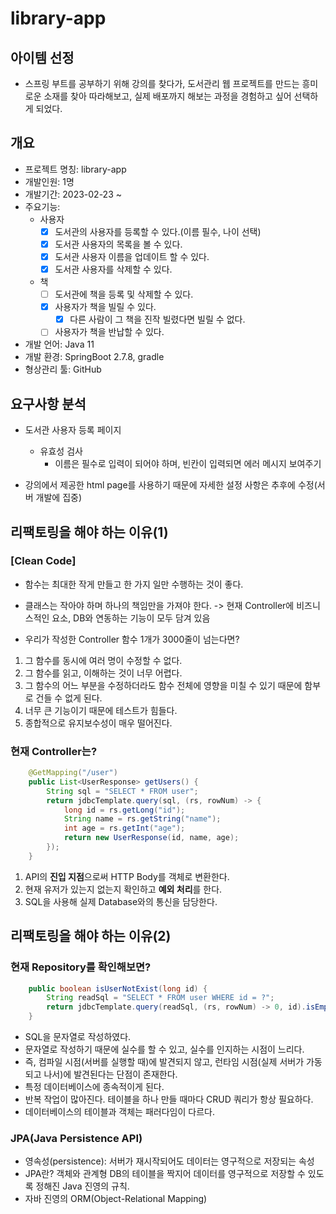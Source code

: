 # library-app
## 아이템 선정
- 스프링 부트를 공부하기 위해 강의를 찾다가, 도서관리 웹 프로젝트를 만드는 흥미로운 소재를 찾아 따라해보고, 
실제 배포까지 해보는 과정을 경험하고 싶어 선택하게 되었다.

## 개요
- 프로젝트 명칭: library-app
- 개발인원: 1명
- 개발기간: 2023-02-23 ~ 
- 주요기능:
  - 사용자
    - [X] 도서관의 사용자를 등록할 수 있다.(이름 필수, 나이 선택)
    - [X] 도서관 사용자의 목록을 볼 수 있다.
    - [X] 도서관 사용자 이름을 업데이트 할 수 있다.
    - [X] 도서관 사용자를 삭제할 수 있다.
  - 책
    - [ ] 도서관에 책을 등록 및 삭제할 수 있다.
    - [X] 사용자가 책을 빌릴 수 있다.
      - [X] 다른 사람이 그 책을 진작 빌렸다면 빌릴 수 없다.
    - [ ] 사용자가 책을 반납할 수 있다.
- 개발 언어: Java 11
- 개발 환경: SpringBoot 2.7.8, gradle
- 형상관리 툴: GitHub

## 요구사항 분석
- 도서관 사용자 등록 페이지
  - 유효성 검사
    - 이름은 필수로 입력이 되어야 하며, 빈칸이 입력되면 에러 메시지 보여주기

- 강의에서 제공한 html page를 사용하기 때문에 자세한 설정 사항은 추후에 수정(서버 개발에 집중)

## 리팩토링을 해야 하는 이유(1)
### [Clean Code]
- 함수는 최대한 작게 만들고 한 가지 일만 수행하는 것이 좋다. 
- 클래스는 작아야 하며 하나의 책임만을 가져야 한다.
-> 현재 Controller에 비즈니스적인 요소, DB와 연동하는 기능이 모두 담겨 있음

- 우리가 작성한 Controller 함수 1개가 3000줄이 넘는다면?
1. 그 함수를 동시에 여러 명이 수정할 수 없다.
2. 그 함수를 읽고, 이해하는 것이 너무 어렵다.
3. 그 함수의 어느 부분을 수정하더라도 함수 전체에 영향을 미칠 수 있기 때문에 함부로 건들 수 없게 된다.
4. 너무 큰 기능이기 때문에 테스트가 힘들다.
5. 종합적으로 유지보수성이 매우 떨어진다.


### 현재 Controller는?

```java
    @GetMapping("/user")
    public List<UserResponse> getUsers() {
        String sql = "SELECT * FROM user";
        return jdbcTemplate.query(sql, (rs, rowNum) -> {
            long id = rs.getLong("id");
            String name = rs.getString("name");
            int age = rs.getInt("age");
            return new UserResponse(id, name, age);
        });
    }
```
1. API의 <b>진입 지점</b>으로써 HTTP Body를 객체로 변환한다.<br>
2. 현재 유저가 있는지 없는지 확인하고 <b>예외 처리</b>를 한다.<br>
3. SQL을 사용해 실제 Database와의 통신을 담당한다.<br>

## 리팩토링을 해야 하는 이유(2)
### 현재 Repository를 확인해보면? 
```java
    public boolean isUserNotExist(long id) {
        String readSql = "SELECT * FROM user WHERE id = ?";
        return jdbcTemplate.query(readSql, (rs, rowNum) -> 0, id).isEmpty();
    }
```
- SQL을 문자열로 작성하였다.
- 문자열로 작성하기 때문에 실수를 할 수 있고, 실수를 인지하는 시점이 느리다.
- 즉, 컴파일 시점(서버를 실행할 때)에 발견되지 않고, 런타임 시점(실제 서버가 가동되고 나서)에 발견된다는 단점이 존재한다.
- 특정 데이터베이스에 종속적이게 된다.
- 반복 작업이 많아진다. 테이블을 하나 만들 때마다 CRUD 쿼리가 항상 필요하다.
- 데이터베이스의 테이블과 객체는 패러다임이 다르다. 

### JPA(Java Persistence API)
- 영속성(persistence): 서버가 재시작되어도 데이터는 영구적으로 저장되는 속성
- JPA란? 객체와 관계형 DB의 테이블을 짝지어 데이터를 영구적으로 저장할 수 있도록 정해진 Java 진영의 규칙.
- 자바 진영의 ORM(Object-Relational Mapping)
